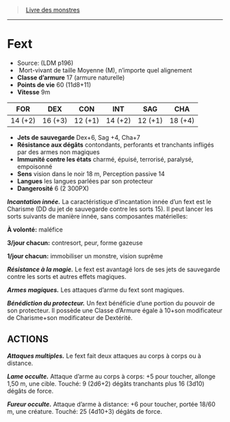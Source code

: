 ﻿> [Livre des monstres](tome_of_beasts.md)

---

# Fext

- Source: (LDM p196)
-  Mort-vivant de taille Moyenne (M), n’importe quel alignement
- **Classe d’armure** 17 (armure naturelle)
- **Points de vie** 60 (11d8+11)
- **Vitesse** 9m

|FOR|DEX|CON|INT|SAG|CHA|
|---|---|---|---|---|---|
|14 (+2)|16 (+3)|12 (+1)|14 (+2)|12 (+1)|18 (+4)|

- **Jets de sauvegarde** Dex+6, Sag +4, Cha+7
- **Résistance aux dégâts** contondants, perforants et tranchants infligés par des armes non magiques
- **Immunité contre les états** charmé, épuisé, terrorisé, paralysé, empoisonné
- **Sens** vision dans le noir 18 m, Perception passive 14
- **Langues** les langues parlées par son protecteur
- **Dangerosité** 6 (2 300PX)

**_Incantation innée._** La caractéristique d’incantation innée d’un fext est le Charisme (DD du jet de sauvegarde contre les sorts 15). Il peut lancer les sorts suivants de manière innée, sans composantes matérielles:

**À volonté:** maléfice

**3/jour chacun:** contresort, peur, forme gazeuse

**1/jour chacun:** immobiliser un monstre, vision suprême

**_Résistance à la magie._** Le fext est avantagé lors de ses jets de sauvegarde contre les sorts et autres effets magiques.

**_Armes magiques._** Les attaques d’arme du fext sont magiques.

**_Bénédiction du protecteur._** Un fext bénéficie d’une portion du pouvoir de son protecteur. Il possède une Classe d’Armure égale à 10+son modificateur de Charisme+son modificateur de Dextérité.

## ACTIONS

**_Attaques multiples._** Le fext fait deux attaques au corps à corps ou à distance.

**_Lame occulte._** Attaque d’arme au corps à corps: +5 pour toucher, allonge 1,50 m, une cible. Touché: 9 (2d6+2) dégâts tranchants plus 16 (3d10) dégâts de force.

**_Fureur occulte._** Attaque d’arme à distance: +6 pour toucher, portée 18/60 m, une créature. Touché: 25 (4d10+3) dégâts de force.

